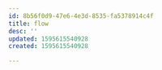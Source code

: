 ```yaml
---
id: 8b56f0d9-47e6-4e3d-8535-fa5378914c4f
title: flow
desc: ''
updated: 1595615540928
created: 1595615540928

---
```


